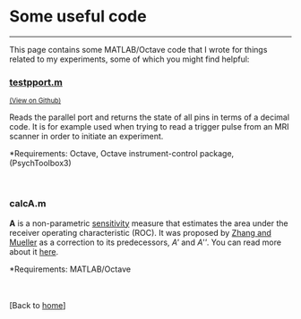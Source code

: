 # Some useful code

---

This page contains some MATLAB/Octave code that I wrote for things related to my experiments, some of which you might find helpful:

### [testpport.m](http://vkmcheung.github.io/code/testpport.m) 
<a href = "https://github.com/vkmcheung/vkmcheung.github.io/blob/master/code/testpport.m"><small>(View on Github)</small></a>

Reads the parallel port and returns the state of all pins in terms of a decimal code. It is for example used when trying to read a trigger pulse from an MRI scanner in order to initiate an experiment.

*Requirements: Octave, Octave instrument-control package, (PsychToolbox3)

<br>

### calcA.m

**A** is a non-parametric [sensitivity](https://en.wikipedia.org/wiki/Detection_theory#Sensitivity_or_discriminability) measure that estimates the area under the receiver operating characteristic (ROC). It was proposed by [Zhang and Mueller](https://doi.org/10.1007/s11336-003-1119-8) as a correction to its predecessors, *A'* and *A''*. You can read more about it [here](https://sites.google.com/a/mtu.edu/whynotaprime/).

*Requirements: MATLAB/Octave

<br><br>[Back to [home](index.md)]
